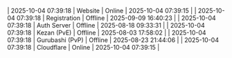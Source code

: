 | 2025-10-04 07:39:18 | Website | Online | 2025-10-04 07:39:15 |
| 2025-10-04 07:39:18 | Registration | Offline | 2025-09-09 16:40:23 |
| 2025-10-04 07:39:18 | Auth Server | Offline | 2025-08-18 09:33:31 |
| 2025-10-04 07:39:18 | Kezan (PvE) | Offline | 2025-08-03 17:58:02 |
| 2025-10-04 07:39:18 | Gurubashi (PvP) | Offline | 2025-08-23 21:44:06 |
| 2025-10-04 07:39:18 | Cloudflare | Online | 2025-10-04 07:39:15 |
